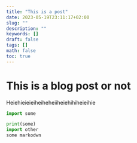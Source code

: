 ```yaml
---
title: "This is a post"
date: 2023-05-19T23:11:17+02:00
slug: ""
description: ""
keywords: []
draft: false
tags: []
math: false
toc: true
---
```


# This is a blog post or not

Heiehieieieiheiheheiiheiehihiheieihie

```python
import some

print(some)
import other
some markodwn

```
